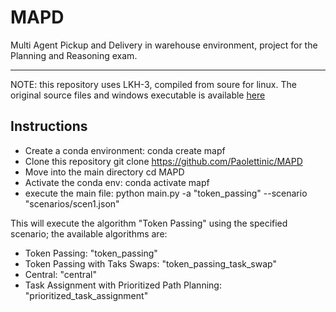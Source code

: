# MAPD

Multi Agent Pickup and Delivery in warehouse environment, project for the Planning and Reasoning exam.

---
NOTE: this repository uses LKH-3, compiled from soure for linux. The original source files and windows executable is available
[here](http://webhotel4.ruc.dk/~keld/research/LKH-3/)
## Instructions
- Create a conda environment:
        conda create mapf
- Clone this repository
        git clone https://github.com/Paolettinic/MAPD
- Move into the main directory
        cd MAPD
- Activate the conda env:
        conda activate mapf
- execute the main file:
        python main.py -a "token_passing" --scenario "scenarios/scen1.json"

This will execute the algorithm "Token Passing" using the specified scenario; the available algorithms are:
- Token Passing: "token_passing"
- Token Passing with Taks Swaps:  "token_passing_task_swap"
- Central:  "central" 
- Task Assignment with Prioritized Path Planning:  "prioritized_task_assignment"


